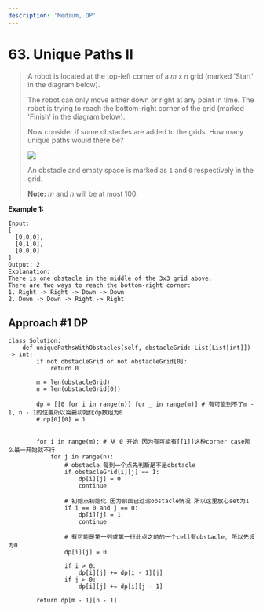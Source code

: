 ```yaml
---
description: 'Medium, DP'
---
```


# 63. Unique Paths II

> A robot is located at the top-left corner of a _m_ x _n_ grid \(marked 'Start' in the diagram below\).
>
> The robot can only move either down or right at any point in time. The robot is trying to reach the bottom-right corner of the grid \(marked 'Finish' in the diagram below\).
>
> Now consider if some obstacles are added to the grids. How many unique paths would there be?
>
> ![](https://assets.leetcode.com/uploads/2018/10/22/robot_maze.png)
>
> An obstacle and empty space is marked as `1` and `0` respectively in the grid.
>
> **Note:** _m_ and _n_ will be at most 100.

**Example 1:**

```
Input:
[
  [0,0,0],
  [0,1,0],
  [0,0,0]
]
Output: 2
Explanation:
There is one obstacle in the middle of the 3x3 grid above.
There are two ways to reach the bottom-right corner:
1. Right -> Right -> Down -> Down
2. Down -> Down -> Right -> Right
```

## Approach \#1 DP

```
class Solution:
    def uniquePathsWithObstacles(self, obstacleGrid: List[List[int]]) -> int:
        if not obstacleGrid or not obstacleGrid[0]:
            return 0
        
        m = len(obstacleGrid)
        n = len(obstacleGrid[0])
        
        dp = [[0 for i in range(n)] for _ in range(m)] # 有可能到不了m - 1, n - 1的位置所以需要初始化dp数组为0
        # dp[0][0] = 1
        
        
        for i in range(m): # 从 0 开始 因为有可能有[[1]]这种corner case那么最一开始就不行
            for j in range(n):
                # obstacle 每到一个点先判断是不是obstacle
                if obstacleGrid[i][j] == 1:
                    dp[i][j] = 0
                    continue
                    
                # 初始点初始化 因为前面已过滤obstacle情况 所以这里放心set为1
                if i == 0 and j == 0:
                    dp[i][j] = 1
                    continue
                
                # 有可能是第一列或第一行此点之前的一个cell有obstacle, 所以先设为0
                dp[i][j] = 0
                
                if i > 0:
                    dp[i][j] += dp[i - 1][j]
                if j > 0:
                    dp[i][j] += dp[i][j - 1]
        
        return dp[m - 1][n - 1]
```

